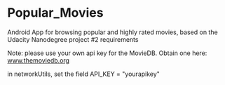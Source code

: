 # Popular_Movies
Android App for browsing popular and highly rated movies, based on the Udacity Nanodegree project #2 requirements

Note: please use your own api key for the MovieDB. Obtain one here: www.themoviedb.org 

in networkUtils, set the field API_KEY = "yourapikey"
